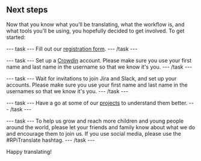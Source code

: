 
## Next steps

Now that you know what you’ll be translating, what the workflow is, and what tools you’ll be using, you hopefully decided to get involved. To get started:

--- task ---
Fill out our [registration form](https://docs.google.com/a/raspberrypi.org/forms/d/e/1FAIpQLSdoxUvmGwbpx3zcCxXwJEqaBoAQHsTu-v5R4uOTSxv9-OzUEw/viewform).
--- /task ---

--- task ---
Set up a [Crowdin](https://crowdin.com/join) account. Please make sure you use your first name and last name in the username so that we know it's you. 
--- /task ---

--- task ---
Wait for invitations to join Jira and Slack, and set up your accounts. Please make sure you use your first name and last name in the usernames so that we know it's you. 
--- /task ---

--- task ---
Have a go at some of our [projects](https://projects.raspberrypi.org) to understand them better.
--- /task ---

--- task ---
To help us grow and reach more children and young people around the world, please let your friends and family know about what we do and encourage them to join us. If you use social media, please use the #RPiTranslate hashtag.
--- /task ---

Happy translating!
